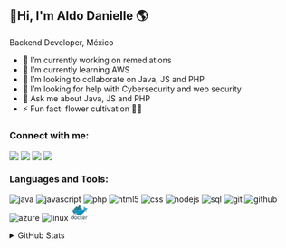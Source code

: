 ## 👋Hi, I'm Aldo Danielle 🌎

Backend Developer, México

<!--
**aldodanielle/aldodanielle** is a ✨ _special_ ✨ repository because its `README.md` (this file) appears on your GitHub profile.

Here are some ideas to get you started:
- 😄 Pronouns: ...
- 📫 How to reach me: ...
-->

- 🔭 I’m currently working on remediations
- 🌱 I’m currently learning AWS
- 👯 I’m looking to collaborate on Java, JS and PHP
- 🤔 I’m looking for help with Cybersecurity and web security
- 💬 Ask me about Java, JS and PHP
- ⚡ Fun fact: flower cultivation 🌹🌹


<!-- Agregar imagenes --> 
<h3 align="left">Connect with me:</h3>
<p align="left">
	<a href="https://www.linkedin.com/in/aldodanielle"><img align="center" src="https://cdn-icons-png.flaticon.com/128/3536/3536505.png"  height="30" /></a>
	<a href="https://twitter.com/aldodanielle_"><img align="center" src="https://cdn-icons-png.flaticon.com/128/4494/4494477.png" height="30" /></a>
	<a href="https://instagram.com/aldodanielle" ><img align="center" src="https://cdn-icons-png.flaticon.com/128/2111/2111463.png" height="30" /></a>
	<a href="mailto:aldodanielle@outlook.com"><img align="center" src="https://cdn-icons-png.flaticon.com/128/732/732223.png" height="30" /></a>
</p>

<!-- Agregar imagenes --> 
<h3 align="left">Languages and Tools:</h3>
<p align="left">
	<img src="https://cdn-icons-png.flaticon.com/128/226/226777.png" alt="java" height="30" /></a>
	<img src="https://cdn-icons-png.flaticon.com/128/5968/5968292.png" alt="javascript" height="30" /></a>
 	<img src="https://cdn-icons-png.flaticon.com/128/5968/5968332.png" alt="php" height="30" /></a>
  	<img src="https://cdn-icons-png.flaticon.com/128/5968/5968267.png" alt="html5" height="30" /></a>
   	<img src="https://cdn-icons-png.flaticon.com/128/5968/5968242.png" alt="css" height="30" /></a>
   	<img src="https://cdn-icons-png.flaticon.com/128/919/919825.png" alt="nodejs" height="30" /></a>
	<img src="https://cdn-icons-png.flaticon.com/128/2772/2772128.png" alt="sql" height="30" /></a>
 	<img src="https://cdn-icons-png.flaticon.com/128/4494/4494740.png" alt="git" height="30" /></a>
  	<img src="https://cdn-icons-png.flaticon.com/128/733/733609.png" alt="github" height="30" /></a>
	<img src="https://cdn-icons-png.flaticon.com/128/873/873107.png" alt="azure" height="30" /></a>
	<img src="https://cdn-icons-png.flaticon.com/128/6124/6124995.png" alt="linux" height="30" /></a>
	<img src="https://raw.githubusercontent.com/devicons/devicon/master/icons/docker/docker-original-wordmark.svg" alt="docker" height="30" /></a>
</p> 


<details><summary>GitHub Stats</summary>

| <img align="center" src="https://github-readme-stats.vercel.app/api?username=aldodanielle&show_icons=true&theme=dark&locale=en" alt="aldodanielle" /> | <img align="center" src="https://github-readme-streak-stats.herokuapp.com/?user=aldodanielle&theme=dark" alt="aldodanielle" /> |
| :---: | :---: |

| <img src="https://github-readme-stats.vercel.app/api/top-langs?username=aldodanielle&show_icons=true&theme=dark&locale=en&layout=compact" alt="aldodanielle" /> |
| :---: |
